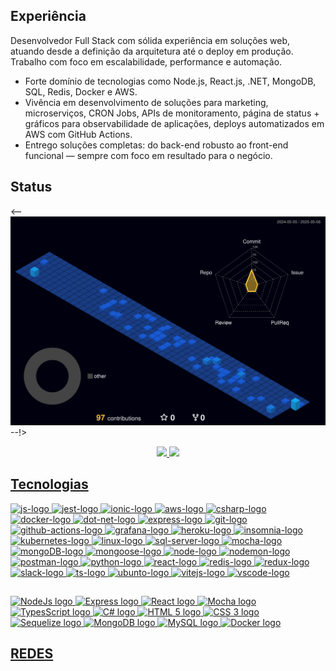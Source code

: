 ## Experiência

<p>
  Desenvolvedor Full Stack com sólida experiência em soluções web, atuando desde a definição da arquitetura até o deploy em produção. Trabalho com foco em escalabilidade, performance e automação.
</p>

<ul>
 <li>Forte domínio de tecnologias como Node.js, React.js, .NET, MongoDB, SQL, Redis, Docker e AWS.</li>
 <li>Vivência em desenvolvimento de soluções para marketing, microserviços, CRON Jobs, APIs de monitoramento, página de status + gráficos para observabilidade de aplicações, deploys automatizados em AWS com GitHub Actions.</li>
 <li>Entrego soluções completas: do back-end robusto ao front-end funcional — sempre com foco em resultado para o negócio.</li>
</ul>

## Status
<-- ![Status](https://github.com/JVLENNY10/JVLENNY10/blob/main/profile-3d-contrib/profile-night-view.svg) --!>

<div align="center">
  <a href="https://github.com/JVLENNY10">
  <img height="180em" src="https://github-readme-stats.vercel.app/api?username=JVLENNY10&show_icons=true&theme=dracula&include_all_commits=true&count_private=true"/>
  <img height="180em" src="https://github-readme-stats.vercel.app/api/top-langs/?username=JVLENNY10&layout=compact&langs_count=7&theme=dracula"/>
</div>

## Tecnologias

<div align="left">
  <img alt="js-logo" height="50" src="https://cdn.jsdelivr.net/gh/devicons/devicon@latest/icons/javascript/javascript-original.svg" width="50" />
  
  <img alt="jest-logo" height="50" src="https://cdn.jsdelivr.net/gh/devicons/devicon@latest/icons/jest/jest-plain.svg" width="50" />
  
  <img alt="ionic-logo" height="50" src="https://cdn.jsdelivr.net/gh/devicons/devicon@latest/icons/ionic/ionic-original.svg" width="50" />
  
  <img alt="aws-logo" height="50" src="https://cdn.jsdelivr.net/gh/devicons/devicon@latest/icons/amazonwebservices/amazonwebservices-plain.svg" width="50" />

  <img alt="csharp-logo" height="50" src="https://cdn.jsdelivr.net/gh/devicons/devicon@latest/icons/csharp/csharp-original.svg" width="50" />
          
  <img alt="docker-logo" height="50" src="https://cdn.jsdelivr.net/gh/devicons/devicon@latest/icons/docker/docker-plain.svg" width="50" />

  <img alt="dot-net-logo" height="50" src="https://cdn.jsdelivr.net/gh/devicons/devicon@latest/icons/dot-net/dot-net-plain.svg" width="50" />

  <img alt="express-logo" height="50" src="https://cdn.jsdelivr.net/gh/devicons/devicon@latest/icons/express/express-original.svg" width="50" />

  <img alt="git-logo" height="50" src="https://cdn.jsdelivr.net/gh/devicons/devicon@latest/icons/git/git-original.svg" width="50" />

  <img alt="github-actions-logo" height="50" src="https://cdn.jsdelivr.net/gh/devicons/devicon@latest/icons/githubactions/githubactions-plain.svg" width="50" />

  <img alt="grafana-logo" height="50" src="https://cdn.jsdelivr.net/gh/devicons/devicon@latest/icons/grafana/grafana-plain.svg" width="50" />
          
  <img alt="heroku-logo" height="50" src="https://cdn.jsdelivr.net/gh/devicons/devicon@latest/icons/heroku/heroku-plain.svg" width="50" />
  
  <img alt="insomnia-logo" height="50" src="https://cdn.jsdelivr.net/gh/devicons/devicon@latest/icons/insomnia/insomnia-original.svg" width="50" />
          
  <img alt="kubernetes-logo" height="50" src="https://cdn.jsdelivr.net/gh/devicons/devicon@latest/icons/kubernetes/kubernetes-plain.svg" width="50" />

  <img alt="linux-logo" height="50" src="https://cdn.jsdelivr.net/gh/devicons/devicon@latest/icons/linux/linux-original.svg" width="50" />

  <img alt="sql-server-logo" height="50" src="https://cdn.jsdelivr.net/gh/devicons/devicon@latest/icons/microsoftsqlserver/microsoftsqlserver-plain.svg" width="50" />

  <img alt="mocha-logo" height="50" src="https://cdn.jsdelivr.net/gh/devicons/devicon@latest/icons/mocha/mocha-original.svg" width="50" />
  
  <img alt="mongoDB-logo" height="50" src="https://cdn.jsdelivr.net/gh/devicons/devicon@latest/icons/mongodb/mongodb-plain.svg" width="50" />

  <img alt="mongoose-logo" height="50" src="https://cdn.jsdelivr.net/gh/devicons/devicon@latest/icons/mongoose/mongoose-original.svg" width="50" />
  
  <img alt="node-logo" height="50" src="https://cdn.jsdelivr.net/gh/devicons/devicon@latest/icons/nodejs/nodejs-plain.svg" width="50" />

  <img alt="nodemon-logo" height="50" src="https://cdn.jsdelivr.net/gh/devicons/devicon@latest/icons/nodemon/nodemon-original.svg" width="50" />

  <img alt="postman-logo" height="50" src="https://cdn.jsdelivr.net/gh/devicons/devicon@latest/icons/postman/postman-original.svg" width="50" />

  <img alt="python-logo" height="50" src="https://cdn.jsdelivr.net/gh/devicons/devicon@latest/icons/python/python-original.svg" width="50" />
          
  <img alt="react-logo" height="50" src="https://cdn.jsdelivr.net/gh/devicons/devicon@latest/icons/react/react-original.svg" width="50" />

  <img alt="redis-logo" height="50" src="https://cdn.jsdelivr.net/gh/devicons/devicon@latest/icons/redis/redis-plain.svg" width="50" />
          
  <img alt="redux-logo" height="50" src="https://cdn.jsdelivr.net/gh/devicons/devicon@latest/icons/redux/redux-original.svg" width="50" />

  <img alt="slack-logo" height="50" src="https://cdn.jsdelivr.net/gh/devicons/devicon@latest/icons/slack/slack-original.svg" width="50" />

  <img alt="ts-logo" height="50" src="https://cdn.jsdelivr.net/gh/devicons/devicon@latest/icons/typescript/typescript-original.svg" width="50" />

  <img alt="ubunto-logo" height="50" src="https://cdn.jsdelivr.net/gh/devicons/devicon@latest/icons/ubuntu/ubuntu-original.svg" width="50" />

  <img alt="vitejs-logo" height="50" src="https://cdn.jsdelivr.net/gh/devicons/devicon@latest/icons/vitejs/vitejs-original.svg" width="50" />
          
  <img alt="vscode-logo" height="50" src="https://cdn.jsdelivr.net/gh/devicons/devicon@latest/icons/vscode/vscode-original.svg" width="50" />
          
  ##
          
  <img src="https://cdn.jsdelivr.net/gh/devicons/devicon/icons/nodejs/nodejs-original.svg" height="40" width="52" alt="NodeJs logo" />
  <img src="https://cdn.jsdelivr.net/gh/devicons/devicon/icons/express/express-original.svg" height="40" width="52" alt="Express logo" />
  <img src="https://cdn.jsdelivr.net/gh/devicons/devicon/icons/react/react-original.svg" height="40" width="52" alt="React logo" />
  <img src="https://cdn.jsdelivr.net/gh/devicons/devicon/icons/mocha/mocha-plain.svg" height="40" width="52" alt="Mocha logo" />
  <img src="https://cdn.jsdelivr.net/gh/devicons/devicon/icons/typescript/typescript-original.svg" height="40" width="52" alt="TypesScript logo" />
  <img src="https://upload.wikimedia.org/wikipedia/commons/b/bd/Logo_C_sharp.svg" height="40" width="52" alt="C# logo" />
  <img src="https://cdn.jsdelivr.net/gh/devicons/devicon/icons/html5/html5-original.svg" height="40" width="52" alt="HTML 5 logo" />
  <img src="https://cdn.jsdelivr.net/gh/devicons/devicon/icons/css3/css3-original.svg" height="40" width="52" alt="CSS 3 logo" />
  <img src="https://cdn.jsdelivr.net/gh/devicons/devicon/icons/sequelize/sequelize-original.svg" height="40" width="52" alt="Sequelize logo" />
  <img src="https://cdn.jsdelivr.net/gh/devicons/devicon/icons/mongodb/mongodb-original.svg" height="40" width="52" alt="MongoDB logo" />
  <img src="https://cdn.jsdelivr.net/gh/devicons/devicon/icons/mysql/mysql-original.svg" height="40" width="52" alt="MySQL logo" />
  <img src="https://cdn.jsdelivr.net/gh/devicons/devicon/icons/docker/docker-original.svg" height="40" width="52" alt="Docker logo" />
</div>

## REDES
